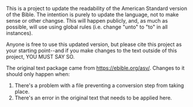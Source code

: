 This is a project to update the readability of the American Standard version of the Bible. The intention is purely to update the language, not to make sense or other changse. This will happen publicly, and, as much as possible, will use using global rules (i.e. change "unto" to "to" in all instances).

Anyone is free to use this updated version, but please cite this project as your starting point--and if you make changes to the text outside of this project, YOU MUST SAY SO.

The original text package came from https://ebible.org/asv/. Changes to it should only happen when:
  1. There's a problem with a file preventing a conversion step from taking place.
  2. There's an error in the original text that needs to be applied here.
